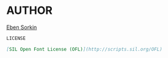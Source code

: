
AUTHOR
======

[Eben Sorkin](https://github.com/EbenSorkin)

```markdown
LICENSE

[SIL Open Font License (OFL)](http://scripts.sil.org/OFL)
